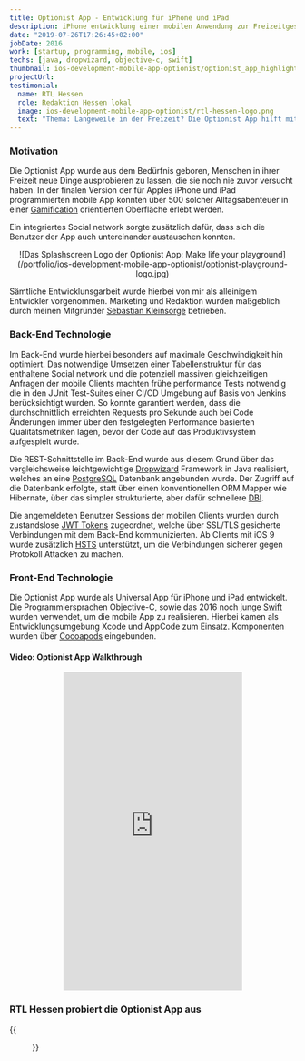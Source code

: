 ```yaml
---
title: Optionist App - Entwicklung für iPhone und iPad 
description: iPhone entwicklung einer mobilen Anwendung zur Freizeitgestaltung  
date: "2019-07-26T17:26:45+02:00"
jobDate: 2016
work: [startup, programming, mobile, ios]
techs: [java, dropwizard, objective-c, swift]
thumbnail: ios-development-mobile-app-optionist/optionist_app_highlights_m.png
projectUrl: 
testimonial:
  name: RTL Hessen 
  role: Redaktion Hessen lokal
  image: ios-development-mobile-app-optionist/rtl-hessen-logo.png 
  text: "Thema: Langeweile in der Freizeit? Die Optionist App hilft mit kreativen Aktionen. Wurde auf RTL Hessen ausgestrahlt am Montag 26 September 2016, 18:00 Uhr."   
---
```

### Motivation

Die Optionist App wurde aus dem Bedürfnis geboren, Menschen in ihrer Freizeit neue Dinge ausprobieren zu lassen, 
die sie noch nie zuvor versucht haben. In der finalen Version der für Apples iPhone und iPad programmierten mobile App konnten über 500 
solcher Alltagsabenteuer in einer [Gamification](https://de.wikipedia.org/wiki/Gamification) orientierten Oberfläche erlebt werden.

Ein integriertes Social network sorgte zusätzlich dafür, dass sich die Benutzer der App auch untereinander austauschen 
konnten.
<div style="text-align: center;">
![Das Splashscreen Logo der Optionist App: Make life your playground](/portfolio/ios-development-mobile-app-optionist/optionist-playground-logo.jpg)
</div>

Sämtliche Entwicklunsgarbeit wurde hierbei von mir als alleinigem Entwickler vorgenommen. Marketing und Redaktion 
wurden maßgeblich durch meinen Mitgründer [Sebastian Kleinsorge](https://www.xing.com/profile/Sebastian_Kleinsorge2/) betrieben. 

### Back-End Technologie

Im Back-End wurde hierbei besonders auf maximale Geschwindigkeit hin optimiert. Das notwendige Umsetzen einer Tabellenstruktur
für das enthaltene Social network und die potenziell massiven gleichzeitigen Anfragen der mobile Clients machten frühe 
performance Tests notwendig die in den JUnit Test-Suites einer CI/CD Umgebung auf Basis von Jenkins berücksichtigt wurden.
So konnte garantiert werden, dass die durchschnittlich erreichten Requests pro Sekunde auch bei Code Änderungen immer über 
den festgelegten Performance basierten Qualitätsmetriken lagen, bevor der Code auf das Produktivsystem aufgespielt wurde.
  
Die REST-Schnittstelle im Back-End wurde aus diesem Grund über das vergleichsweise leichtgewichtige [Dropwizard](https://www.dropwizard.io) 
Framework in Java realisiert, welches an eine [PostgreSQL](https://www.postgresql.org/) Datenbank angebunden wurde. 
Der Zugriff auf die Datenbank erfolgte, statt über einen konventionellen ORM Mapper wie Hibernate, über das 
simpler strukturierte, aber dafür schnellere [DBI](http://jdbi.org/). 

Die angemeldeten Benutzer Sessions der mobilen Clients wurden durch zustandslose [JWT Tokens](https://jwt.io/) zugeordnet, 
welche über SSL/TLS gesicherte Verbindungen mit dem Back-End kommunizierten. Ab Clients mit iOS 9 wurde zusätzlich 
[HSTS](https://de.wikipedia.org/wiki/HTTP_Strict_Transport_Security) unterstützt, um die Verbindungen sicherer gegen 
Protokoll Attacken zu machen.       

### Front-End Technologie

Die Optionist App wurde als Universal App für iPhone und iPad entwickelt. 
Die Programmiersprachen Objective-C, sowie das 2016 noch junge [Swift](https://swift.org/) wurden verwendet, um 
die mobile App zu realisieren. Hierbei kamen als Entwicklungsumgebung Xcode und AppCode zum Einsatz. 
Komponenten wurden über [Cocoapods](https://cocoapods.org/) eingebunden.     
 
#### Video: Optionist App Walkthrough
<div style="text-align: center;">
    <iframe width="315" height="560" src="https://www.youtube.com/embed/1aeI1dptcxM" frameborder="0" allow="accelerometer; encrypted-media; gyroscope; picture-in-picture" allowfullscreen></iframe>
</div>

### RTL Hessen probiert die Optionist App aus
{{<figure src="/portfolio/ios-development-mobile-app-optionist/rtl-hessen-berichtet-ueber-die-optionist-app.jpg">}}


